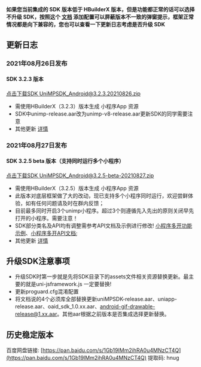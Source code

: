 **如果您当前集成的 SDK 版本低于 HBuilderX 版本，但是功能都正常的话可以选择不升级 SDK，按照这个 [文档](https://ask.dcloud.net.cn/article/35627) 添加配置可以屏蔽版本不一致的弹窗提示，框架正常情况都是向下兼容的，您也可以查看一下更新日志考虑是否升级 SDK**

## 更新日志

### 2021年08月26日发布

#### SDK 3.2.3 版本
[点击下载SDK UniMPSDK_Android@3.2.3.20210826.zip](https://download.dcloud.net.cn/unimpsdk/UniMPSDK_Android@3.2.3.20210826.zip)
+ 需使用HBuilderX（3.2.3）版本生成 小程序App 资源
+ SDK中unimp-release.aar改为unimp-v8-release.aar更新SDK的同学需要注意
+ 其他更新 [详情](https://download1.dcloud.net.cn/hbuilderx/changelog/3.2.3.20210825.html)

### 2021年08月27日发布

#### SDK 3.2.5 beta 版本（支持同时运行多个小程序）

[点击下载SDK UniMPSDK_Android@3.2.5-beta-20210827.zip](https://download.dcloud.net.cn/unimpsdk/UniMPSDK_Android@3.2.5-beta-20210827.zip)
+ 需使用HBuilderX（3.2.5）版本生成 小程序App 资源
+ 此版本对底层框架做了大的改动，现已支持多个小程序同时运行，欢迎尝鲜体验，如有任何问题请及时在群内反馈；
+ 目前最多同时开启3个unimp小程序。超过3个则遵循先入先出的原则关闭早先打开的小程序。需要注意！
+ SDK部分类名及API均有调整需参考API文档及示例进行修改! [小程序多开功能示例](UniMPDocs/Sample/android-v2)、[小程序多开API文档](UniMPDocs/API/android-v2);
+ 其他更新 [详情](https://download1.dcloud.net.cn/hbuilderx/changelog/3.2.5.20210827-alpha.html)

## 升级SDK注意事项

+ 升级SDK时第一步就是先将SDK目录下的assets文件相关资源替换更新。最主要的就是uni-jsframework.js 一定要替换!
+ 更新proguard.cfg混淆配置
+ 将文档说的4个必须库全部替换更新uniMPSDK-release.aar、uniapp-release.aar、oaid_sdk_1.0.xx.aar、android-gif-drawable-release@1.xx.aar。其他aar根据之前版本是否集成选择更新替换。

## 历史稳定版本

百度网盘链接: [https://pan.baidu.com/s/1Gb19IMm2ihRA0u4MNzCT4Q](https://pan.baidu.com/s/1Gb19IMm2ihRA0u4MNzCT4Q) 提取码: hnug